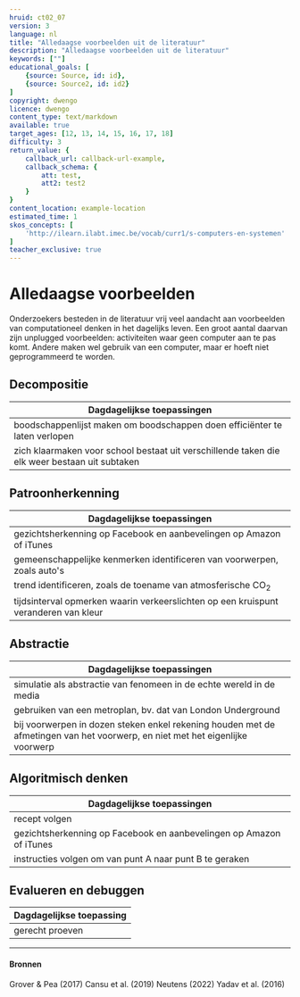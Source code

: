 ```yaml
---
hruid: ct02_07
version: 3
language: nl
title: "Alledaagse voorbeelden uit de literatuur"
description: "Alledaagse voorbeelden uit de literatuur"
keywords: [""]
educational_goals: [
    {source: Source, id: id}, 
    {source: Source2, id: id2}
]
copyright: dwengo
licence: dwengo
content_type: text/markdown
available: true
target_ages: [12, 13, 14, 15, 16, 17, 18]
difficulty: 3
return_value: {
    callback_url: callback-url-example,
    callback_schema: {
        att: test,
        att2: test2
    }
}
content_location: example-location
estimated_time: 1
skos_concepts: [
    'http://ilearn.ilabt.imec.be/vocab/curr1/s-computers-en-systemen'
]
teacher_exclusive: true
---
```

# Alledaagse voorbeelden

Onderzoekers besteden in de literatuur vrij veel aandacht aan voorbeelden van computationeel denken in het dagelijks leven. Een groot aantal daarvan zijn unplugged voorbeelden: activiteiten waar geen computer aan te pas komt. Andere maken wel gebruik van een computer, maar er hoeft niet geprogrammeerd te worden.  

## Decompositie 

|**Dagdagelijkse toepassingen**|
|------------------------|
|boodschappenlijst maken om boodschappen doen efficiënter te laten verlopen|
|zich klaarmaken voor school bestaat uit verschillende taken die elk weer bestaan uit subtaken|

## Patroonherkenning

|**Dagdagelijkse toepassingen**|
|------------------------|
|gezichtsherkenning op Facebook en aanbevelingen op Amazon of iTunes|
|gemeenschappelijke kenmerken identificeren van voorwerpen, zoals auto's|
|trend identificeren, zoals de toename van atmosferische CO<sub>2</sub>|
|tijdsinterval opmerken waarin verkeerslichten op een kruispunt veranderen van kleur|

## Abstractie

|**Dagdagelijkse toepassingen**|
|------------------------|
|simulatie als abstractie van fenomeen in de echte wereld in de media|
|gebruiken van een metroplan, bv. dat van London Underground|
|bij voorwerpen in dozen steken enkel rekening houden met de afmetingen van het voorwerp, en niet met het eigenlijke voorwerp|

## Algoritmisch denken

|**Dagdagelijkse toepassingen**|
|------------------------|
|recept volgen|
|gezichtsherkenning op Facebook en aanbevelingen op Amazon of iTunes|
|instructies volgen om van punt A naar punt B te geraken|

## Evalueren en debuggen

|**Dagdagelijkse toepassing**|
|------------------------|
|gerecht proeven|

---

#### Bronnen

Grover & Pea (2017)
Cansu et al. (2019)
Neutens (2022)
Yadav et al. (2016)


